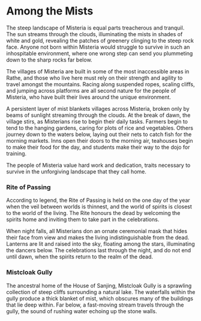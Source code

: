 # Among the Mists

The steep landscape of Misteria is equal parts treacherous and tranquil. The sun streams through the clouds, illuminating the mists in shades of white and gold, revealing the patches of greenery clinging to the steep rock face. Anyone not born within Misteria would struggle to survive in such an inhospitable environment, where one wrong step can send you plummeting down to the sharp rocks far below.

The villages of Misteria are built in some of the most inaccessible areas in Rathe, and those who live here must rely on their strength and agility to travel amongst the mountains. Racing along suspended ropes, scaling cliffs, and jumping across platforms are all second nature for the people of Misteria, who have built their lives around the unique environment.

A persistent layer of mist blankets villages across Misteria, broken only by beams of sunlight streaming through the clouds. At the break of dawn, the village stirs, as Misterians rise to begin their daily tasks. Farmers begin to tend to the hanging gardens, caring for plots of rice and vegetables. Others journey down to the waters below, laying out their nets to catch fish for the morning markets. Inns open their doors to the morning air, teahouses begin to make their food for the day, and students make their way to the dojo for training.

The people of Misteria value hard work and dedication, traits necessary to survive in the unforgiving landscape that they call home.

### Rite of Passing
According to legend, the Rite of Passing is held on the one day of the year when the veil between worlds is thinnest, and the world of spirits is closest to the world of the living. The Rite honours the dead by welcoming the spirits home and inviting them to take part in the celebrations.

When night falls, all Misterians don an ornate ceremonial mask that hides their face from view and makes the living indistinguishable from the dead. Lanterns are lit and raised into the sky, floating among the stars, illuminating the dancers below. The celebrations last through the night, and do not end until dawn, when the spirits return to the realm of the dead.

### Mistcloak Gully
The ancestral home of the House of Sanjing, Mistcloak Gully is a sprawling collection of steep cliffs surrounding a natural lake. The waterfalls within the gully produce a thick blanket of mist, which obscures many of the buildings that lie deep within. Far below, a fast-moving stream travels through the gully, the sound of rushing water echoing up the stone walls.
